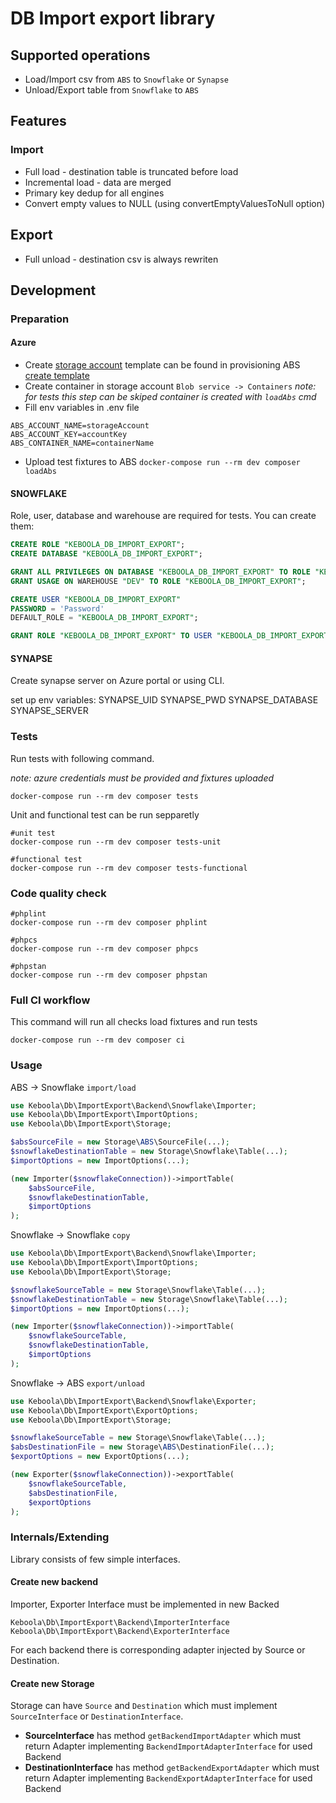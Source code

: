 # DB Import export library

## Supported operations

- Load/Import csv from `ABS` to `Snowflake` or `Synapse` 
- Unload/Export table from `Snowflake` to `ABS` 

## Features

### Import
- Full load - destination table is truncated before load
- Incremental load - data are merged
- Primary key dedup for all engines
- Convert empty values to NULL (using convertEmptyValuesToNull option)

## Export
- Full unload - destination csv is always rewriten

## Development

### Preparation

#### Azure

- Create [storage account](https://portal.azure.com/#create/Microsoft.StorageAccount-ARM) template can be found in provisioning ABS [create template](https://portal.azure.com/#create/Microsoft.Template)
- Create container in storage account `Blob service -> Containers` *note: for tests this step can be skiped container is created with `loadAbs` cmd*
- Fill env variables in .env file
```
ABS_ACCOUNT_NAME=storageAccount
ABS_ACCOUNT_KEY=accountKey
ABS_CONTAINER_NAME=containerName
```
- Upload test fixtures to ABS `docker-compose run --rm dev composer loadAbs`

#### SNOWFLAKE

Role, user, database and warehouse are required for tests. You can create them:

```sql 
CREATE ROLE "KEBOOLA_DB_IMPORT_EXPORT";
CREATE DATABASE "KEBOOLA_DB_IMPORT_EXPORT";

GRANT ALL PRIVILEGES ON DATABASE "KEBOOLA_DB_IMPORT_EXPORT" TO ROLE "KEBOOLA_DB_IMPORT_EXPORT";
GRANT USAGE ON WAREHOUSE "DEV" TO ROLE "KEBOOLA_DB_IMPORT_EXPORT";

CREATE USER "KEBOOLA_DB_IMPORT_EXPORT"
PASSWORD = 'Password'
DEFAULT_ROLE = "KEBOOLA_DB_IMPORT_EXPORT";

GRANT ROLE "KEBOOLA_DB_IMPORT_EXPORT" TO USER "KEBOOLA_DB_IMPORT_EXPORT";
```

#### SYNAPSE

Create synapse server on Azure portal or using CLI.

set up env variables:
SYNAPSE_UID
SYNAPSE_PWD
SYNAPSE_DATABASE
SYNAPSE_SERVER

### Tests

Run tests with following command.

*note: azure credentials must be provided and fixtures uploaded*
 
```
docker-compose run --rm dev composer tests
```

Unit and functional test can be run sepparetly
```
#unit test
docker-compose run --rm dev composer tests-unit

#functional test
docker-compose run --rm dev composer tests-functional
```

### Code quality check

```
#phplint
docker-compose run --rm dev composer phplint

#phpcs
docker-compose run --rm dev composer phpcs

#phpstan
docker-compose run --rm dev composer phpstan
```

### Full CI workflow

This command will run all checks load fixtures and run tests
```
docker-compose run --rm dev composer ci
```


### Usage

ABS -> Snowflake `import/load`
```php
use Keboola\Db\ImportExport\Backend\Snowflake\Importer;
use Keboola\Db\ImportExport\ImportOptions;
use Keboola\Db\ImportExport\Storage;

$absSourceFile = new Storage\ABS\SourceFile(...);
$snowflakeDestinationTable = new Storage\Snowflake\Table(...);
$importOptions = new ImportOptions(...);

(new Importer($snowflakeConnection))->importTable(
    $absSourceFile,
    $snowflakeDestinationTable,
    $importOptions
);
```

Snowflake -> Snowflake `copy`
```php
use Keboola\Db\ImportExport\Backend\Snowflake\Importer;
use Keboola\Db\ImportExport\ImportOptions;
use Keboola\Db\ImportExport\Storage;

$snowflakeSourceTable = new Storage\Snowflake\Table(...);
$snowflakeDestinationTable = new Storage\Snowflake\Table(...);
$importOptions = new ImportOptions(...);

(new Importer($snowflakeConnection))->importTable(
    $snowflakeSourceTable,
    $snowflakeDestinationTable,
    $importOptions
);
```

Snowflake -> ABS `export/unload`
```php
use Keboola\Db\ImportExport\Backend\Snowflake\Exporter;
use Keboola\Db\ImportExport\ExportOptions;
use Keboola\Db\ImportExport\Storage;

$snowflakeSourceTable = new Storage\Snowflake\Table(...);
$absDestinationFile = new Storage\ABS\DestinationFile(...);
$exportOptions = new ExportOptions(...);

(new Exporter($snowflakeConnection))->exportTable(
    $snowflakeSourceTable,
    $absDestinationFile,
    $exportOptions
);
```

### Internals/Extending

Library consists of few simple interfaces.

#### Create new backend

Importer, Exporter Interface must be implemented in new Backed
```
Keboola\Db\ImportExport\Backend\ImporterInterface
Keboola\Db\ImportExport\Backend\ExporterInterface
```

For each backend there is corresponding adapter injected by Source or Destination.

#### Create new Storage

Storage can have `Source` and `Destination` which must implement `SourceInterface` or `DestinationInterface`.

- **SourceInterface** has method `getBackendImportAdapter` which must return Adapter implementing `BackendImportAdapterInterface` for used Backend   
- **DestinationInterface** has method `getBackendExportAdapter` which must return Adapter implementing `BackendExportAdapterInterface` for used Backend


